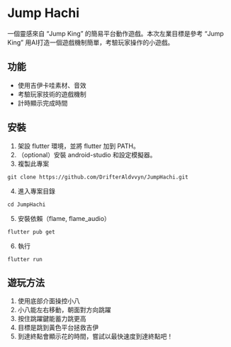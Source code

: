 # Jump Hachi

一個靈感來自 “Jump King” 的簡易平台動作遊戲。本次左業目標是參考 “Jump King” 用AI打造一個遊戲機制簡單，考驗玩家操作的小遊戲。

## 功能

- 使用吉伊卡哇素材、音效
- 考驗玩家技術的遊戲機制
- 計時顯示完成時間

## 安裝

1. 架設 flutter 環境，並將 flutter 加到 PATH。
2. （optional）安裝 android-studio 和設定模擬器。
3. 複製此專案

```
git clone https://github.com/DrifterAldvvyn/JumpHachi.git
```

4. 進入專案目錄 

```
cd JumpHachi
```

5. 安裝依賴（flame, flame_audio）

```
flutter pub get
```

6. 執行

```
flutter run
```

## 遊玩方法

1. 使用底部介面操控小八
2. 小八能左右移動，朝面對方向跳躍
3. 按住跳躍鍵能蓄力跳更高
4. 目標是跳到黃色平台拯救吉伊
5. 到達終點會顯示花的時間，嘗試以最快速度到達終點吧！
